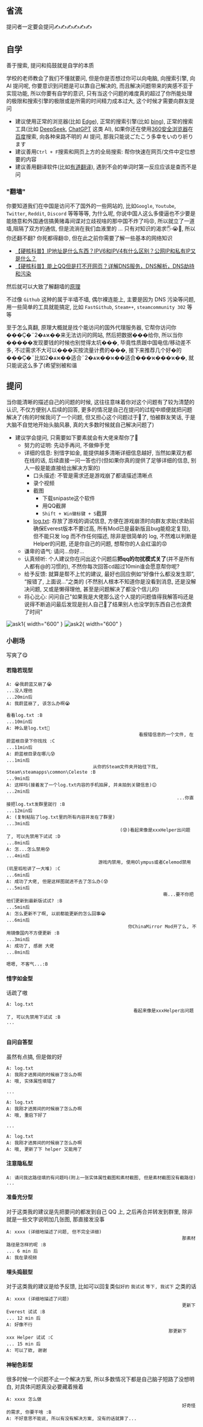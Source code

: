 ## 省流

提问者一定要会提问✍✍✍✍✍✍

## 自学

善于搜索, 提问和捣鼓就是自学的本质

学校的老师教会了我们不懂就要问, 但是你是否想过你可以向电脑, 向搜索引擎, 向 AI 提问呢, 你要意识到问题是可以靠自己解决的, 而且解决问题带来的爽感不亚于实现功能, 所以你要有自学的意识,
只有当这个问题的难度真的超过了你所能处理的极限和搜索引擎的极限或是所需的时间精力成本过大, 这个时候才需要向群友提问

* 建议使用正常的浏览器(比如 [Edge](https://www.microsoft.com/zh-cn/edge/download)), 正常的搜索引擎(比如 [bing](https://cn.bing.com)), 正常的搜索工具(比如 [DeepSeek](https://chat.deepseek.com/), [ChatGPT](https://chatgpt.com/) 这类 AI), 如果你还在使用[360安全浏览器](https://browser.360.cn/)在[百度](https://www.baidu.com)搜索, 向各种来路不明的 AI 提问, 那我只能说ごたこう多幸をいのり祈ります
* 建议善用`Ctrl + F`搜索和网页上方的全局搜索: 帮你快速在网页/文件中定位想要的内容
* 建议善用翻译软件(比如[有道翻译](https://fanyi.youdao.com/download-Windows)), 遇到不会的单词时第一反应应该是查而不是问

### "翻墙"

你要知道我们在中国是访问不了国外的一些网站的, 比如`Google`, `Youtube`, `Twitter`, `Reddit`, `Discord` 等等等等, 为什么呢, 你说中国人这么多傻逼也不少要是能随意和外国通信搞黄赌毒间谍对立歧视啥的那中国不炸了吗😡,
所以就立了一道墙,阻隔了双方的通信,
但是流淌在我们血液里的 ... 只有对知识的渴求🖐️😭🤚, 所以你还翻不翻? 你死都得翻😡, 但在此之前你需要了解一些基本的网络知识

* [【硬核科普】IP地址是什么东西？IPV6和IPV4有什么区别？公网IP和私有IP又是什么？](https://www.bilibili.com/video/BV1DD4y127r4/)
* [【硬核科普】能上QQ但是打不开网页？详解DNS服务，DNS解析，DNS劫持和污染](https://www.bilibili.com/video/BV1Rp4y1a7xQ)

然后就可以大致了解翻墙的[原理](https://iamwsll.cn/article/45)

不过像 `Github` 这种的属于半墙不墙, 偶尔裸连能上, 主要是因为 DNS 污染等问题, 用一些简单的工具就能搞定, 比如 `FastGithub`, `Steam++`, `steamcommunity 302` 等等

至于怎么真翻, 原理大概就是找个能访问的国外代理服务器, 它帮你访问你���Ҫ�¨2�ѧϰ��来无法访问的网站, 然后把数据���给你, 所以当你�����发现要钱的时候也别觉得太坑���, 毕竟性质跟中国电信/移动差不多, 不过需求不大可以���买按流量计费的���, 接下来推荐几个好�的���Ҫ�¨比如2�ѧϰ��适合¨2�ѧϰ��ϰ��适合���ϰ���ϰ��, 就只能说这么多了(希望别被和谐  


## 提问

当你能清晰的描述自己的问题的时候, 这往往意味着你对这个问题有了较为清楚的认识, 不仅方便别人后续的回答, 更多的情况是自己在提问的过程中顺便就把问题解决了(有的时候我问了一个问题,
但又担心这个问题过于🐷了, 怕被群友笑话, 于是大脑不自觉地开始头脑风暴, 真的大多数时候就自己解决问题了)

* 建议学会提问, 只需要如下要素就会有大佬来帮你了🥰
    * 努力的证明: 先动手再问, 不做伸手党
    * 详细的信息: 别惜字如金, 能提供越多清晰详细信息越好, 当然如果双方都在线的话, 后续直接一问一答也行(但如果你真的提供了足够详细的信息, 别人一般是能直接给出解决方案的)
        * 口头描述: 不管是需求还是游戏崩了都请描述清晰点
        * 录个视频
        * 截图
            * 下载snipaste这个软件
            * 用QQ截屏
            * `Shift + Win徽标键 + S`截屏
        * [log.txt](https://saplonily.top/celeste_common_issues/index.html#logtxt): 存放了游戏的调试信息, 方便在游戏崩溃时向群友求助(求助前确保Everest版本不要过高,
          所有Mod已是最新版且bug能稳定复现), 但不能只发 log 而不作任何描述, 除非是很简单的 log, 不然难以判断是Helper的问题, 还是你自己的问题, 想帮你的人会红温的😡
    * 谦卑的语气: 请问...你好...
    * 认真倾听: 个人建议你在问出这个问题后**把qq的勿扰模式关了**(并不是所有人都有@的习惯的), 不然你每次回答cd超过10min谁会愿意帮你呢?
    * 给予反馈: 就算是帮不上忙的建议, 最好也回应例如“好像什么都没发生耶”, “报错了, 上面说...”之类的 (不然别人根本不知道你是没看到消息, 还是没解决问题, 又或是懒得理他,
      甚至是问题解决了都没个信儿的)
    * 将心比心: 问问自己"如果我是大佬那么这个人提的问题值得我解答吗还是说得不断追问最后发现是别人自己🐷了结果别人也没学到东西自己也浪费了时间"

![ask1](../assets/images/TheArtOfQuestioning1.jpg){ width="600" }
![ask2](../assets/images/TheArtOfQuestioning2.jpg){ width="600" }

### 小剧场

写爽了😋

#### 若隐若现型

```
A: 😭我蔚蓝又崩了😭
...没人理他
...20min后
A: 我蔚蓝崩了, 该怎么办啊😭
                                                                               看看log.txt :B
...10min后
A: 神么是log.txt🤔
                                                 看报错信息的一个文件, 在蔚蓝根目录下你找找 :C
...11min后
A: 蔚蓝根目录在哪儿😰
...1min后
                                从你的Steam文件夹开始往下找, Steam\steamapps\common\Celeste :B
...9min后
A: 这样吗(接着发了一个log.txt内容的手机拍屏, 并未拍到关键信息)😊
...2min后
                                                               ...你直接把log.txt发群里就行 :B
...12min后
A: (复制粘贴了log.txt里的所有内容并发在了群里)
...3min后
                                          (😰)看起来像是xxxHelper出问题了, 可以先禁用下试试 :D
...8min后
A: 怎...怎么禁用😰
...4min后
                                  游戏内禁用, 使用Olympus或者Celemod禁用(叽里呱啦讲了一大堆) :C
...6min后
A: 成功了大佬, 但是这样图就进不去了怎么办(😰
...5min后
                                                          嘶...要不你把他们更新到最新版试试? :B
...5min后
A: 怎么更新不了啊, 以前都能更新的怎么回事😭
...6min后
                                             你ChinaMirror Mod开了么, 不用镜像国内不方便更新 :B
...3min后
A: 成功了, 感谢 大佬
...8min后
                                                                             嗯嗯, 不客气...:B
```

#### 惜字如金型

话疏了嗷

```
A: log.txt
                                               看起来像是xxxHelper出问题了, 可以先禁用下试试 :B
...
                                                                            
```

#### 自问自答型

虽然有点搞, 但是做的好

```
A: log.txt
A: 我刚才进房间的时候崩了怎么办啊
A: 哦, 实体属性填错了

...

A: log.txt
A: 我刚才进房间的时候崩了怎么办啊
A: 哦, 重启下好了

...

A: log.txt
A: 我刚才进房间的时候崩了怎么办啊
A: 哦, 更新了下 helper 又能用了
```

#### 注意隐私型

```
A: 请问我这路径填的有问题吗(附上一张实体属性截图和素材截图, 但是素材截图没有截路径)
...
```   

#### 准备充分型

对于这类我的建议是先把要问的都发到自己 QQ 上, 之后再合并转发到群里, 除非就是一些文字说明加几张图, 那直接发没事

```
A: xxxx (详细地描述了问题, 但不完全详细)
                                                                 那素材路径是怎样的呢 :B
... 6 min 后
A: 我在录视频
``` 

#### 埋头捣鼓型

对于这类我的建议是给予反馈, 比如可以回复类似`好的` `我试试` `等下, 我试下` 之类的话

```
A: xxxx (详细地描述了问题)
                                                                 更新下 Everest 试试 :B
... 12 min 后
A: 好像不行
                                                            那更新下 xxx Helper 试试 :C
... 15 min 后
A: 可以了欸, 谢谢
``` 


#### 神秘色彩型

很多时候一个问题不止一个解决方案, 所以多数情况下都是自己脑子短路了没想明白, 对具体问题真没必要藏着掖着

```
A: xxxx 怎么做
                                                                 好奇怪的需求, 你要干啥 :B
A: 不好意思不能说, 所以有没有解决方案, 没有的话就算了...
``` 